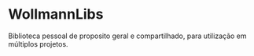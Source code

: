 # WollmannLibs
Biblioteca pessoal de proposito geral e compartilhado, para utilização em múltiplos projetos.
